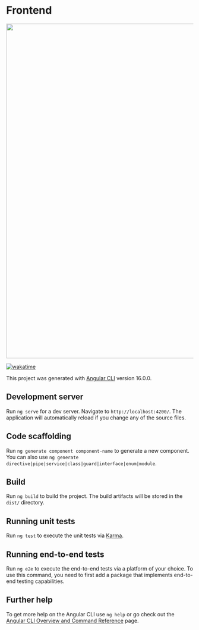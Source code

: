 # Frontend

<a href="URL_da_imagem_grande" ><img src="https://cdn.discordapp.com/attachments/971490256094396470/1175960020240846989/Captura_de_tela_2023-11-19_214544.png?ex=656d211d&is=655aac1d&hm=df980e1dbb393c43f744a05f3051f25a8dea5b1618515319f9fd9153fb9b2cff&" width="900" ></a>

<a href="https://wakatime.com/badge/user/aeb659a7-c483-4937-a278-703f57a098d3/project/018bea2e-9bbb-4ef8-8559-ec4bc7370eab"><img src="https://wakatime.com/badge/user/aeb659a7-c483-4937-a278-703f57a098d3/project/018bea2e-9bbb-4ef8-8559-ec4bc7370eab.svg" alt="wakatime"></a>

This project was generated with [Angular CLI](https://github.com/angular/angular-cli) version 16.0.0.

## Development server

Run `ng serve` for a dev server. Navigate to `http://localhost:4200/`. The application will automatically reload if you change any of the source files.

## Code scaffolding

Run `ng generate component component-name` to generate a new component. You can also use `ng generate directive|pipe|service|class|guard|interface|enum|module`.

## Build

Run `ng build` to build the project. The build artifacts will be stored in the `dist/` directory.

## Running unit tests

Run `ng test` to execute the unit tests via [Karma](https://karma-runner.github.io).

## Running end-to-end tests

Run `ng e2e` to execute the end-to-end tests via a platform of your choice. To use this command, you need to first add a package that implements end-to-end testing capabilities.

## Further help

To get more help on the Angular CLI use `ng help` or go check out the [Angular CLI Overview and Command Reference](https://angular.io/cli) page.
